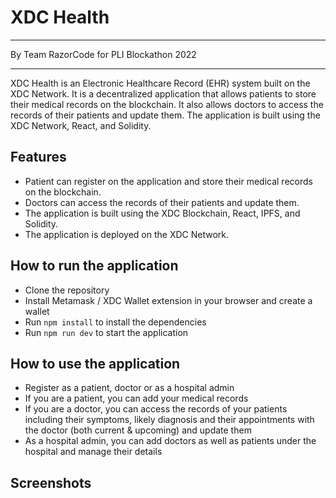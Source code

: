 # XDC Health
---

By Team RazorCode for PLI Blockathon 2022

---

XDC Health is an Electronic Healthcare Record (EHR) system built on the XDC Network. It is a decentralized application that allows patients to store their medical records on the blockchain. It also allows doctors to access the records of their patients and update them. The application is built using the XDC Network, React, and Solidity.

## Features

- Patient can register on the application and store their medical records on the blockchain.
- Doctors can access the records of their patients and update them.
- The application is built using the XDC Blockchain, React, IPFS, and Solidity.
- The application is deployed on the XDC Network.

## How to run the application

- Clone the repository
- Install Metamask / XDC Wallet extension in your browser and create a wallet
- Run `npm install` to install the dependencies
- Run `npm run dev` to start the application

## How to use the application

- Register as a patient, doctor or as a hospital admin
- If you are a patient, you can add your medical records
- If you are a doctor, you can access the records of your patients including their symptoms, likely diagnosis and their appointments with the doctor (both current & upcoming) and update them
- As a hospital admin, you can add doctors as well as patients under the hospital and manage their details

## Screenshots
